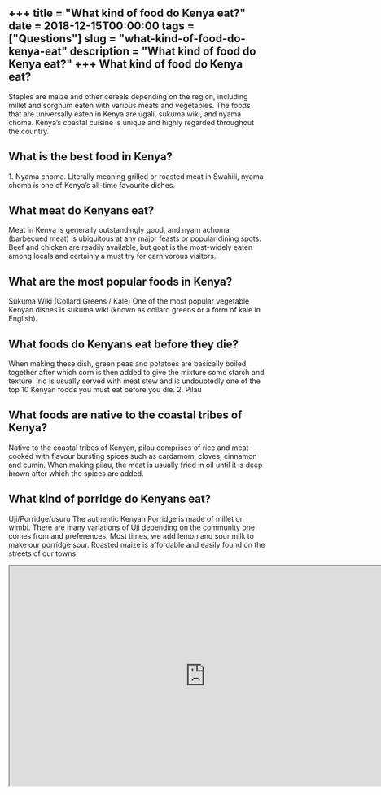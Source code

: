 +++
title = "What kind of food do Kenya eat?"
date = 2018-12-15T00:00:00
tags = ["Questions"]
slug = "what-kind-of-food-do-kenya-eat"
description = "What kind of food do Kenya eat?"
+++
What kind of food do Kenya eat?
-------------------------------

Staples are maize and other cereals depending on the region, including millet and sorghum eaten with various meats and vegetables. The foods that are universally eaten in Kenya are ugali, sukuma wiki, and nyama choma. Kenya’s coastal cuisine is unique and highly regarded throughout the country.

What is the best food in Kenya?
-------------------------------

1\. Nyama choma. Literally meaning grilled or roasted meat in Swahili, nyama choma is one of Kenya’s all-time favourite dishes.

What meat do Kenyans eat?
-------------------------

Meat in Kenya is generally outstandingly good, and nyam achoma (barbecued meat) is ubiquitous at any major feasts or popular dining spots. Beef and chicken are readily available, but goat is the most-widely eaten among locals and certainly a must try for carnivorous visitors.

What are the most popular foods in Kenya?
-----------------------------------------

Sukuma Wiki (Collard Greens / Kale) One of the most popular vegetable Kenyan dishes is sukuma wiki (known as collard greens or a form of kale in English).

What foods do Kenyans eat before they die?
------------------------------------------

When making these dish, green peas and potatoes are basically boiled together after which corn is then added to give the mixture some starch and texture. Irio is usually served with meat stew and is undoubtedly one of the top 10 Kenyan foods you must eat before you die. 2. Pilau

What foods are native to the coastal tribes of Kenya?
-----------------------------------------------------

Native to the coastal tribes of Kenyan, pilau comprises of rice and meat cooked with flavour bursting spices such as cardamom, cloves, cinnamon and cumin. When making pilau, the meat is usually fried in oil until it is deep brown after which the spices are added.

What kind of porridge do Kenyans eat?
-------------------------------------

Uji/Porridge/usuru The authentic Kenyan Porridge is made of millet or wimbi. There are many variations of Uji depending on the community one comes from and preferences. Most times, we add lemon and sour milk to make our porridge sour. Roasted maize is affordable and easily found on the streets of our towns.

<iframe allow="accelerometer; autoplay; clipboard-write; encrypted-media; gyroscope; picture-in-picture" allowfullscreen="" class="__youtube_prefs__  epyt-is-override  no-lazyload" data-no-lazy="1" data-origheight="433" data-origwidth="770" data-skipgform_ajax_framebjll="" height="433" id="_ytid_63171" loading="lazy" src="https://www.youtube.com/embed/mzHfHHF6aSU?enablejsapi=1&autoplay=0&cc_load_policy=0&cc_lang_pref=&iv_load_policy=1&loop=0&modestbranding=0&rel=1&fs=1&playsinline=0&autohide=2&theme=dark&color=red&controls=1&" title="YouTube player" width="770"></iframe>
